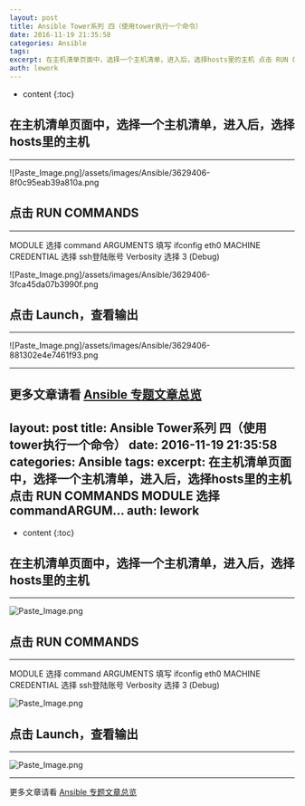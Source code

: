 ```yaml
---
layout: post
title: Ansible Tower系列 四（使用tower执行一个命令）
date: 2016-11-19 21:35:58
categories: Ansible
tags:
excerpt: 在主机清单页面中，选择一个主机清单，进入后，选择hosts里的主机 点击 RUN COMMANDS MODULE 选择 commandARGUM...
auth: lework
---
```

* content
{:toc}

## 在主机清单页面中，选择一个主机清单，进入后，选择hosts里的主机
---

![Paste_Image.png]/assets/images/Ansible/3629406-8f0c95eab39a810a.png

## 点击 RUN COMMANDS
---

MODULE 选择 command
ARGUMENTS 填写 ifconfig eth0
MACHINE CREDENTIAL 选择 ssh登陆账号
Verbosity 选择 3 (Debug)


![Paste_Image.png]/assets/images/Ansible/3629406-3fca45da07b3990f.png

## 点击 Launch，查看输出
---

![Paste_Image.png]/assets/images/Ansible/3629406-881302e4e7461f93.png

---
更多文章请看 [Ansible 专题文章总览](http://www.jianshu.com/p/c56a88b103f8)
---
layout: post
title: Ansible Tower系列 四（使用tower执行一个命令）
date: 2016-11-19 21:35:58
categories: Ansible
tags:
excerpt: 在主机清单页面中，选择一个主机清单，进入后，选择hosts里的主机 点击 RUN COMMANDS MODULE 选择 commandARGUM...
auth: lework
---
* content
{:toc}

## 在主机清单页面中，选择一个主机清单，进入后，选择hosts里的主机
---

![Paste_Image.png](http://upload-images.jianshu.io/upload_images/3629406-8f0c95eab39a810a.png?imageMogr2/auto-orient/strip%7CimageView2/2/w/1240)

## 点击 RUN COMMANDS
---

MODULE 选择 command
ARGUMENTS 填写 ifconfig eth0
MACHINE CREDENTIAL 选择 ssh登陆账号
Verbosity 选择 3 (Debug)


![Paste_Image.png](http://upload-images.jianshu.io/upload_images/3629406-3fca45da07b3990f.png?imageMogr2/auto-orient/strip%7CimageView2/2/w/1240)

## 点击 Launch，查看输出
---

![Paste_Image.png](http://upload-images.jianshu.io/upload_images/3629406-881302e4e7461f93.png?imageMogr2/auto-orient/strip%7CimageView2/2/w/1240)

---
更多文章请看 [Ansible 专题文章总览](http://www.jianshu.com/p/c56a88b103f8)
